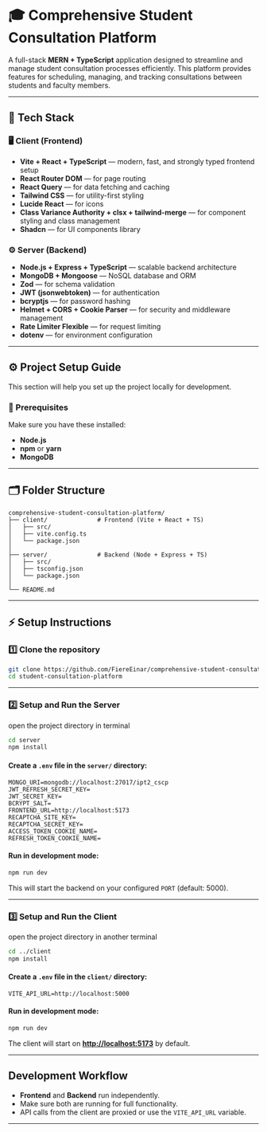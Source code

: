 # 🎓 Comprehensive Student Consultation Platform

A full-stack **MERN + TypeScript** application designed to streamline and manage student consultation processes efficiently. This platform provides features for scheduling, managing, and tracking consultations between students and faculty members.

---

## 🚀 Tech Stack

### 🖥️ Client (Frontend)

- **Vite + React + TypeScript** — modern, fast, and strongly typed frontend setup
- **React Router DOM** — for page routing
- **React Query** — for data fetching and caching
- **Tailwind CSS** — for utility-first styling
- **Lucide React** — for icons
- **Class Variance Authority + clsx + tailwind-merge** — for component styling and class management
- **Shadcn** — for UI components library

### ⚙️ Server (Backend)

- **Node.js + Express + TypeScript** — scalable backend architecture
- **MongoDB + Mongoose** — NoSQL database and ORM
- **Zod** — for schema validation
- **JWT (jsonwebtoken)** — for authentication
- **bcryptjs** — for password hashing
- **Helmet + CORS + Cookie Parser** — for security and middleware management
- **Rate Limiter Flexible** — for request limiting
- **dotenv** — for environment configuration

---

## ⚙️ Project Setup Guide

This section will help you set up the project locally for development.

### 🧩 Prerequisites

Make sure you have these installed:

- **Node.js**
- **npm** or **yarn**
- **MongoDB**

---

## 🗂️ Folder Structure

```
comprehensive-student-consultation-platform/
├── client/              # Frontend (Vite + React + TS)
│   ├── src/
│   ├── vite.config.ts
│   └── package.json
│
├── server/              # Backend (Node + Express + TS)
│   ├── src/
│   ├── tsconfig.json
│   └── package.json
│
└── README.md
```

---

## ⚡ Setup Instructions

### 1️⃣ Clone the repository

```bash
git clone https://github.com/FiereEinar/comprehensive-student-consultation-platform.git
cd student-consultation-platform
```

---

### 2️⃣ Setup and Run the Server

open the project directory in terminal

```bash
cd server
npm install
```

#### Create a `.env` file in the `server/` directory:

```env
MONGO_URI=mongodb://localhost:27017/ipt2_cscp
JWT_REFRESH_SECRET_KEY=
JWT_SECRET_KEY=
BCRYPT_SALT=
FRONTEND_URL=http://localhost:5173
RECAPTCHA_SITE_KEY=
RECAPTCHA_SECRET_KEY=
ACCESS_TOKEN_COOKIE_NAME=
REFRESH_TOKEN_COOKIE_NAME=
```

#### Run in development mode:

```bash
npm run dev
```

This will start the backend on your configured `PORT` (default: 5000).

---

### 3️⃣ Setup and Run the Client

open the project directory in another terminal

```bash
cd ../client
npm install
```

#### Create a `.env` file in the `client/` directory:

```env
VITE_API_URL=http://localhost:5000
```

#### Run in development mode:

```bash
npm run dev
```

The client will start on **[http://localhost:5173](http://localhost:5173)** by default.

---

## Development Workflow

- **Frontend** and **Backend** run independently.
- Make sure both are running for full functionality.
- API calls from the client are proxied or use the `VITE_API_URL` variable.

---
